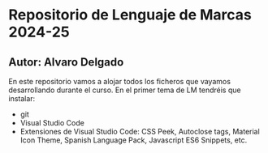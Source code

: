 # Repositorio de Lenguaje de Marcas 2024-25
## Autor: Alvaro Delgado
En este repositorio vamos a alojar todos los ficheros que vayamos desarrollando durante el curso. En el primer tema de LM tendréis que instalar:
- git
- Visual Studio Code
- Extensiones de Visual Studio Code: CSS Peek, Autoclose tags, Material Icon Theme, Spanish Language Pack, Javascript ES6 Snippets, etc.